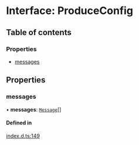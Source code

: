 # Interface: ProduceConfig

## Table of contents

### Properties

- [messages](ProduceConfig.md#messages)

## Properties

### messages

• **messages**: [`Message`](Message.md)[]

#### Defined in

[index.d.ts:149](https://github.com/mostafa/xk6-kafka/blob/main/api-docs/index.d.ts#L149)
